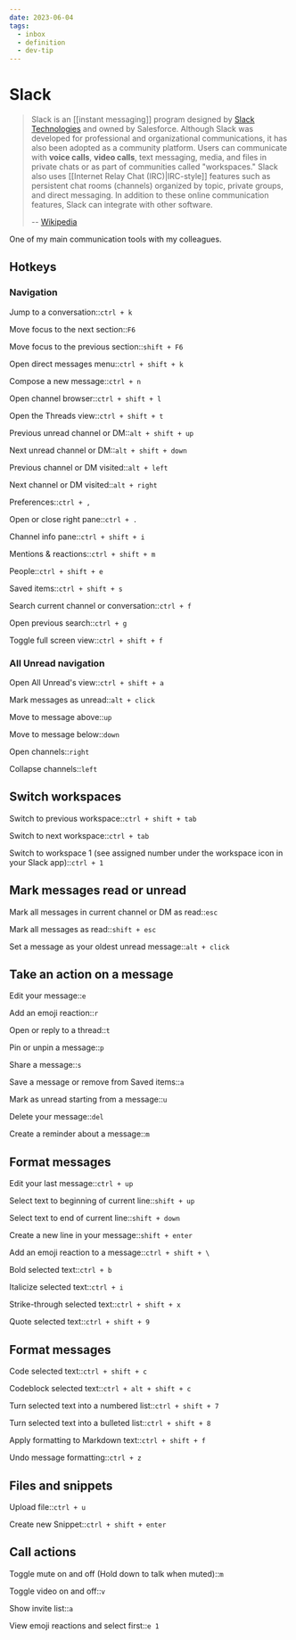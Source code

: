 ```yaml
---
date: 2023-06-04
tags:
  - inbox
  - definition
  - dev-tip
---
```


# Slack

> Slack is an [[instant messaging]] program designed by
> [Slack Technologies](https://slack.com/) and owned by Salesforce. Although
> Slack was developed for professional and organizational communications, it has
> also been adopted as a community platform. Users can communicate with **voice
> calls**, **video calls**, text messaging, media, and files in private chats or
> as part of communities called "workspaces." Slack also uses
> [[Internet Relay Chat (IRC)|IRC-style]] features such as persistent chat rooms
> (channels) organized by topic, private groups, and direct messaging. In
> addition to these online communication features, Slack can integrate with
> other software.
>
> -- [Wikipedia](<https://en.wikipedia.org/wiki/Slack_(software)>)

One of my main communication tools with my colleagues.

## Hotkeys

### Navigation

Jump to a conversation::`ctrl + k`

Move focus to the next section::`F6`

Move focus to the previous section::`shift + F6`

Open direct messages menu::`ctrl + shift + k`

Compose a new message::`ctrl + n`

Open channel browser::`ctrl + shift + l`

Open the Threads view::`ctrl + shift + t`

Previous unread channel or DM::`alt + shift + up`

Next unread channel or DM::`alt + shift + down`

Previous channel or DM visited::`alt + left`

Next channel or DM visited::`alt + right`

Preferences::`ctrl + ,`

Open or close right pane::`ctrl + .`

Channel info pane::`ctrl + shift + i`

Mentions & reactions::`ctrl + shift + m`

People::`ctrl + shift + e`

Saved items::`ctrl + shift + s`

Search current channel or conversation::`ctrl + f`

Open previous search::`ctrl + g`

Toggle full screen view::`ctrl + shift + f`

### All Unread navigation

Open All Unread's view::`ctrl + shift + a`

Mark messages as unread::`alt + click`

Move to message above::`up`

Move to message below::`down`

Open channels::`right`

Collapse channels::`left`

## Switch workspaces

Switch to previous workspace::`ctrl + shift + tab`

Switch to next workspace::`ctrl + tab`

Switch to workspace 1 (see assigned number under the workspace icon in your
Slack app)::`ctrl + 1`

## Mark messages read or unread

Mark all messages in current channel or DM as read::`esc`

Mark all messages as read::`shift + esc`

Set a message as your oldest unread message::`alt + click`

## Take an action on a message

Edit your message::`e`

Add an emoji reaction::`r`

Open or reply to a thread::`t`

Pin or unpin a message::`p`

Share a message::`s`

Save a message or remove from Saved items::`a`

Mark as unread starting from a message::`u`

Delete your message::`del`

Create a reminder about a message::`m`

## Format messages

Edit your last message::`ctrl + up`

Select text to beginning of current line::`shift + up`

Select text to end of current line::`shift + down`

Create a new line in your message::`shift + enter`

Add an emoji reaction to a message::`ctrl + shift + \`

Bold selected text::`ctrl + b`

Italicize selected text::`ctrl + i`

Strike-through selected text::`ctrl + shift + x`

Quote selected text::`ctrl + shift + 9`

## Format messages

Code selected text::`ctrl + shift + c`

Codeblock selected text::`ctrl + alt + shift + c`

Turn selected text into a numbered list::`ctrl + shift + 7`

Turn selected text into a bulleted list::`ctrl + shift + 8`

Apply formatting to Markdown text::`ctrl + shift + f`

Undo message formatting::`ctrl + z`

## Files and snippets

Upload file::`ctrl + u`

Create new Snippet::`ctrl + shift + enter`

## Call actions

Toggle mute on and off (Hold down to talk when muted)::`m`

Toggle video on and off::`v`

Show invite list::`a`

View emoji reactions and select first::`e 1`
